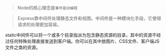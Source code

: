 > Node的核心理念是`事件驱动编程`

> Express靠中间件处理静态文件和视图。中间件是一种模块化手段，它使得请求的处理更加容易。

static中间件可以将一个或多个目录指派为包含静态资源的目录，其中的资源不经过任何特殊处理直接发送到客户端。你可以在其中放图片、CSS文件、客户端JS文件之类的资源。


